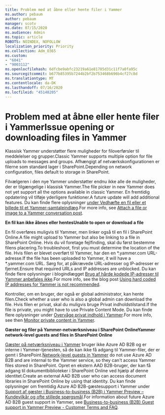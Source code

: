 ```yaml
---
title: Problem med at åbne eller hente filer i Yammer
ms.author: pebaum
author: pebaum
manager: scotv
ms.date: 07/15/2020
ms.audience: Admin
ms.topic: article
ROBOTS: NOINDEX, NOFOLLOW
localization_priority: Priority
ms.collection: Adm_O365
ms.custom:
- "6041"
- "9003112"
ms.openlocfilehash: 6dfcbe9abfc23219a61e81785d31c11f7a0fa95c
ms.sourcegitcommit: b677b85395b7244b2bf2b753468b696b4cf27c8d
ms.translationtype: MT
ms.contentlocale: da-DK
ms.lasthandoff: 07/16/2020
ms.locfileid: "45148205"
---
```

# <a name="issue-opening-or-downloading-files-in-yammer"></a><span data-ttu-id="9ddf5-102">Problem med at åbne eller hente filer i Yammer</span><span class="sxs-lookup"><span data-stu-id="9ddf5-102">Issue opening or downloading files in Yammer</span></span>

<span data-ttu-id="9ddf5-103">Klassisk Yammer understøtter flere muligheder for filoverførsler til meddelelser og grupper.</span><span class="sxs-lookup"><span data-stu-id="9ddf5-103">Classic Yammer supports multiple option for file uploads to messages and groups.</span></span> <span data-ttu-id="9ddf5-104">Afhængigt af netværkskonfigurationen er filerne som standard lager i SharePoint.</span><span class="sxs-lookup"><span data-stu-id="9ddf5-104">Depending on network configuration, files default to storage in SharePoint.</span></span>

<span data-ttu-id="9ddf5-105">Filvælgeren i den nye Yammer understøtter endnu ikke alle de muligheder, der er tilgængelige i klassisk Yammer.</span><span class="sxs-lookup"><span data-stu-id="9ddf5-105">The file picker in new Yammer does not yet support all the options available in classic Yammer.</span></span> <span data-ttu-id="9ddf5-106">En fremtidig opdatering vil tilføje yderligere funktioner.</span><span class="sxs-lookup"><span data-stu-id="9ddf5-106">A future update will add additional features.</span></span> <span data-ttu-id="9ddf5-107">Du kan finde flere oplysninger [under Vedhæfte en fil eller et billede til et Yammer-samtaleindlæg](https://support.microsoft.com/office/attach-a-file-or-image-to-a-yammer-conversation-post-8d2d17f7-8f37-4535-961e-518d751be7e8).</span><span class="sxs-lookup"><span data-stu-id="9ddf5-107">For more info, see [Attach a file or image to a Yammer conversation post](https://support.microsoft.com/office/attach-a-file-or-image-to-a-yammer-conversation-post-8d2d17f7-8f37-4535-961e-518d751be7e8).</span></span>

<span data-ttu-id="9ddf5-108">**En fil kan ikke åbnes eller hentes**</span><span class="sxs-lookup"><span data-stu-id="9ddf5-108">**Unable to open or download a file**</span></span>  

<span data-ttu-id="9ddf5-109">En fil overføres muligvis til Yammer, men linker også til en fil i SharePoint Online.</span><span class="sxs-lookup"><span data-stu-id="9ddf5-109">A file might upload to Yammer but also be linking to a file in SharePoint Online.</span></span> <span data-ttu-id="9ddf5-110">Hvis du vil foretage fejlfinding, skal du først bestemme filens placering.</span><span class="sxs-lookup"><span data-stu-id="9ddf5-110">To troubleshoot, first you must determine the location of the file.</span></span> <span data-ttu-id="9ddf5-111">Hvis filen er blevet overført til Yammer, har den en \*.yammer.com URL-adresse.</span><span class="sxs-lookup"><span data-stu-id="9ddf5-111">If the file has been uploaded to Yammer, it will have a \*.yammer.com URL.</span></span> <span data-ttu-id="9ddf5-112">Sørg for, at påkrævede URL-adresser og IP-adresser er fjernet.</span><span class="sxs-lookup"><span data-stu-id="9ddf5-112">Ensure that required URLs and IP addresses are unblocked.</span></span> <span data-ttu-id="9ddf5-113">Du kan finde flere oplysninger i blogindlægget [Brug af hårde kodede IP-adresser til Yammer anbefales ikke](https://techcommunity.microsoft.com/t5/yammer-blog/using-hard-coded-ip-addresses-for-yammer-is-not-recommended/ba-p/276592).</span><span class="sxs-lookup"><span data-stu-id="9ddf5-113">For more info, see the blog post [Using hard coded IP addresses for Yammer is not recommended](https://techcommunity.microsoft.com/t5/yammer-blog/using-hard-coded-ip-addresses-for-yammer-is-not-recommended/ba-p/276592).</span></span>

<span data-ttu-id="9ddf5-114">Kontroller, om en bruger, der også er global administrator, kan hente filen.</span><span class="sxs-lookup"><span data-stu-id="9ddf5-114">Check whether a user who is also a global admin can download the file.</span></span> <span data-ttu-id="9ddf5-115">Hvis filen er privat, skal du muligvis bruge Privat indholdstilstand.</span><span class="sxs-lookup"><span data-stu-id="9ddf5-115">If the file is private, you might have to use Private Content Mode.</span></span> <span data-ttu-id="9ddf5-116">Du kan finde flere oplysninger under [Overvåge privat indhold i Yammer](https://docs.microsoft.com/yammer/manage-security-and-compliance/monitor-private-content).</span><span class="sxs-lookup"><span data-stu-id="9ddf5-116">For more info, see then [Monitor private content in Yammer](https://docs.microsoft.com/yammer/manage-security-and-compliance/monitor-private-content).</span></span>  

<span data-ttu-id="9ddf5-117">**Gæster og filer på Yammer-netværksniveau i SharePoint Online**</span><span class="sxs-lookup"><span data-stu-id="9ddf5-117">**Yammer network-level guests and files in SharePoint Online**</span></span>  

<span data-ttu-id="9ddf5-118">[Gæster på netværksniveau i Yammer](https://docs.microsoft.com/yammer/manage-yammer-users/add-block-or-remove-users#invite-guests) bruger ikke Azure AD B2B og er interne i Yammer-tjenesten, så de kan ikke få adgang til Yammer-filer, der er gemt i SharePoint.</span><span class="sxs-lookup"><span data-stu-id="9ddf5-118">[Network-level guests in Yammer](https://docs.microsoft.com/yammer/manage-yammer-users/add-block-or-remove-users#invite-guests) do not use Azure AD B2B and are internal to the Yammer service, so they can't access Yammer files stored in SharePoint.</span></span> <span data-ttu-id="9ddf5-119">Opret en ekstern AAD B2B-bruger, der kan få adgang til dokumentbiblioteker i SharePoint Online ved hjælp af denne identitet.</span><span class="sxs-lookup"><span data-stu-id="9ddf5-119">Create an external AAD B2B user who can access document libraries in SharePoint Online by using that identity.</span></span> <span data-ttu-id="9ddf5-120">Du kan finde oplysninger om fremtidig Azure AD B2B-gæstesupport i Yammer under [Support af gæster i Business-to-business (B2B) i Yammer Preview – Kundevilkår og ofte stillede spørgsmål](https://docs.microsoft.com/yammer/get-started-with-yammer/azure-ad-b2b-guests-yammer).</span><span class="sxs-lookup"><span data-stu-id="9ddf5-120">For information about future Azure AD B2B guest support in Yammer, see [Business-to-business (B2B) Guest support in Yammer Preview - Customer Terms and FAQ](https://docs.microsoft.com/yammer/get-started-with-yammer/azure-ad-b2b-guests-yammer).</span></span>